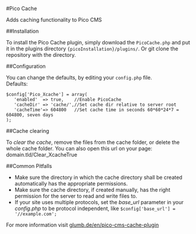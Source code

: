 #Pico Cache

Adds caching functionality to Pico CMS

##Installation

To install the Pico Cache plugin, simply download the `PicoCache.php` and put it in the plugins directory
`{picoInstallation}/plugins/`. Or git clone the repository with the directory.

##Configuration

You can change the defaults, by editing your `config.php` file.  
Defaults:  
```
$config['Pico_Xcache'] = array(
   'enabled'  => true,    //Enable PicoCache
   'cacheDir' => 'cache/',//Set cache dir relative to server root
   'cacheTime'=> 604800   //Set cache time in seconds 60*60*24*7 = 604800, seven days
);
```

##Cache clearing

To *clear the cache*, remove the files from the cache folder, or delete the whole cache folder. You can also open this url on your page: domain.tld/Clear_XcacheTrue

##Common Pitfalls

+ Make sure the directory in which the cache directory shall be created automatically has the appropriate permissions.
+ Make sure the cache directory, if created manually, has the right permission for the server to read and write files to.
+ If your site uses multiple protocols, set the *base_url* parameter in your *config.php* to be protocol independent, like `$config['base_url'] = '//example.com';`


For more information visit [glumb.de/en/pico-cms-cache-plugin](http://glumb.de/en/pico-cms-cache-plugin)
